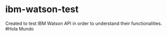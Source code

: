 # ibm-watson-test
Created to test IBM Watson API in order to understand their functionalities.
#Hola Mundo
